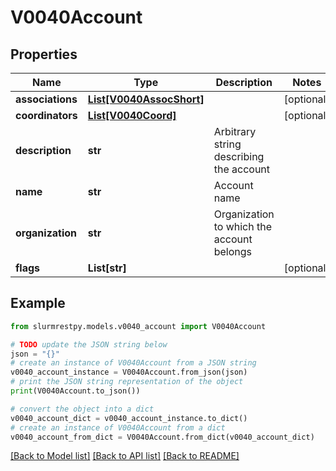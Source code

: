 # V0040Account


## Properties

Name | Type | Description | Notes
------------ | ------------- | ------------- | -------------
**associations** | [**List[V0040AssocShort]**](V0040AssocShort.md) |  | [optional]
**coordinators** | [**List[V0040Coord]**](V0040Coord.md) |  | [optional]
**description** | **str** | Arbitrary string describing the account |
**name** | **str** | Account name |
**organization** | **str** | Organization to which the account belongs |
**flags** | **List[str]** |  | [optional]

## Example

```python
from slurmrestpy.models.v0040_account import V0040Account

# TODO update the JSON string below
json = "{}"
# create an instance of V0040Account from a JSON string
v0040_account_instance = V0040Account.from_json(json)
# print the JSON string representation of the object
print(V0040Account.to_json())

# convert the object into a dict
v0040_account_dict = v0040_account_instance.to_dict()
# create an instance of V0040Account from a dict
v0040_account_from_dict = V0040Account.from_dict(v0040_account_dict)
```
[[Back to Model list]](../README.md#documentation-for-models) [[Back to API list]](../README.md#documentation-for-api-endpoints) [[Back to README]](../README.md)


